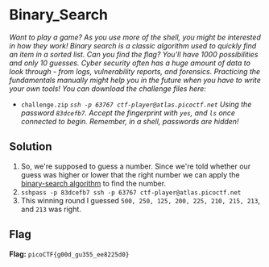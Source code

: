 # Binary_Search
*Want to play a game? As you use more of the shell, you might be interested in how they work! Binary search is a classic algorithm used to quickly find an item in a sorted list. Can you find the flag? You'll have 1000 possibilities and only 10 guesses. Cyber security often has a huge amount of data to look through - from logs, vulnerability reports, and forensics. Practicing the fundamentals manually might help you in the future when you have to write your own tools! You can download the challenge files here:*
- `challenge.zip`
*`ssh -p 63767 ctf-player@atlas.picoctf.net` Using the password `83dcefb7`. Accept the fingerprint with `yes`, and `ls` once connected to begin. Remember, in a shell, passwords are hidden!*

## Solution
1. So, we're supposed to guess a number. Since we're told whether our guess was higher or lower that the right number we can apply the [binary-search algorithm](https://en.wikipedia.org/wiki/Binary_search) to find the number.
2. `sshpass -p 83dcefb7 ssh -p 63767 ctf-player@atlas.picoctf.net`
3. This winning round I guessed `500, 250, 125, 200, 225, 210, 215, 213`, and `213` was right.


## Flag
**Flag:** `picoCTF{g00d_gu355_ee8225d0}`
